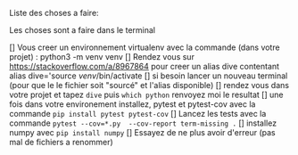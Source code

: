 Liste des choses a faire:

Les choses sont a faire dans le terminal

[] Vous creer un environnement virtualenv avec la commande (dans votre projet) : python3 -m venv venv
[] Rendez vous sur https://stackoverflow.com/a/8967864 pour creer un alias dive contentant
    alias dive='source  *venv*/bin/activate
[] si besoin lancer un nouveau terminal (pour que le le fichier soit  "sourcé" et l'alias disponible)
[] rendez vous dans votre projet et tapez `dive` puis `which python` renvoyez moi le resultat
[] une fois dans votre environement installez, pytest et pytest-cov avec la commande `pip install pytest pytest-cov`
[] Lancez les tests avec la commande `pytest --cov=*.py  --cov-report term-missing .`
[] installez numpy avec `pip install numpy`
[] Essayez de ne plus avoir d'erreur (pas mal de fichiers a renommer)




